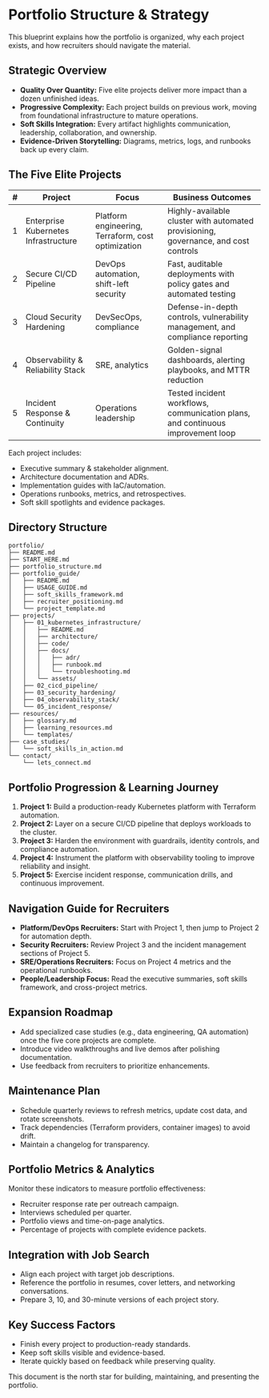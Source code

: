 # Portfolio Structure & Strategy

This blueprint explains how the portfolio is organized, why each project exists, and how recruiters should navigate the material.

## Strategic Overview
- **Quality Over Quantity:** Five elite projects deliver more impact than a dozen unfinished ideas.
- **Progressive Complexity:** Each project builds on previous work, moving from foundational infrastructure to mature operations.
- **Soft Skills Integration:** Every artifact highlights communication, leadership, collaboration, and ownership.
- **Evidence-Driven Storytelling:** Diagrams, metrics, logs, and runbooks back up every claim.

## The Five Elite Projects
| # | Project | Focus | Business Outcomes |
| - | ------- | ----- | ---------------- |
| 1 | Enterprise Kubernetes Infrastructure | Platform engineering, Terraform, cost optimization | Highly-available cluster with automated provisioning, governance, and cost controls |
| 2 | Secure CI/CD Pipeline | DevOps automation, shift-left security | Fast, auditable deployments with policy gates and automated testing |
| 3 | Cloud Security Hardening | DevSecOps, compliance | Defense-in-depth controls, vulnerability management, and compliance reporting |
| 4 | Observability & Reliability Stack | SRE, analytics | Golden-signal dashboards, alerting playbooks, and MTTR reduction |
| 5 | Incident Response & Continuity | Operations leadership | Tested incident workflows, communication plans, and continuous improvement loop |

Each project includes:
- Executive summary & stakeholder alignment.
- Architecture documentation and ADRs.
- Implementation guides with IaC/automation.
- Operations runbooks, metrics, and retrospectives.
- Soft skill spotlights and evidence packages.

## Directory Structure
```
portfolio/
├── README.md
├── START_HERE.md
├── portfolio_structure.md
├── portfolio_guide/
│   ├── README.md
│   ├── USAGE_GUIDE.md
│   ├── soft_skills_framework.md
│   ├── recruiter_positioning.md
│   └── project_template.md
├── projects/
│   ├── 01_kubernetes_infrastructure/
│   │   ├── README.md
│   │   ├── architecture/
│   │   ├── code/
│   │   ├── docs/
│   │   │   ├── adr/
│   │   │   ├── runbook.md
│   │   │   └── troubleshooting.md
│   │   └── assets/
│   ├── 02_cicd_pipeline/
│   ├── 03_security_hardening/
│   ├── 04_observability_stack/
│   └── 05_incident_response/
├── resources/
│   ├── glossary.md
│   ├── learning_resources.md
│   └── templates/
├── case_studies/
│   └── soft_skills_in_action.md
└── contact/
    └── lets_connect.md
```

## Portfolio Progression & Learning Journey
1. **Project 1:** Build a production-ready Kubernetes platform with Terraform automation.
2. **Project 2:** Layer on a secure CI/CD pipeline that deploys workloads to the cluster.
3. **Project 3:** Harden the environment with guardrails, identity controls, and compliance automation.
4. **Project 4:** Instrument the platform with observability tooling to improve reliability and insight.
5. **Project 5:** Exercise incident response, communication drills, and continuous improvement.

## Navigation Guide for Recruiters
- **Platform/DevOps Recruiters:** Start with Project 1, then jump to Project 2 for automation depth.
- **Security Recruiters:** Review Project 3 and the incident management sections of Project 5.
- **SRE/Operations Recruiters:** Focus on Project 4 metrics and the operational runbooks.
- **People/Leadership Focus:** Read the executive summaries, soft skills framework, and cross-project metrics.

## Expansion Roadmap
- Add specialized case studies (e.g., data engineering, QA automation) once the five core projects are complete.
- Introduce video walkthroughs and live demos after polishing documentation.
- Use feedback from recruiters to prioritize enhancements.

## Maintenance Plan
- Schedule quarterly reviews to refresh metrics, update cost data, and rotate screenshots.
- Track dependencies (Terraform providers, container images) to avoid drift.
- Maintain a changelog for transparency.

## Portfolio Metrics & Analytics
Monitor these indicators to measure portfolio effectiveness:
- Recruiter response rate per outreach campaign.
- Interviews scheduled per quarter.
- Portfolio views and time-on-page analytics.
- Percentage of projects with complete evidence packets.

## Integration with Job Search
- Align each project with target job descriptions.
- Reference the portfolio in resumes, cover letters, and networking conversations.
- Prepare 3, 10, and 30-minute versions of each project story.

## Key Success Factors
- Finish every project to production-ready standards.
- Keep soft skills visible and evidence-based.
- Iterate quickly based on feedback while preserving quality.

This document is the north star for building, maintaining, and presenting the portfolio.
